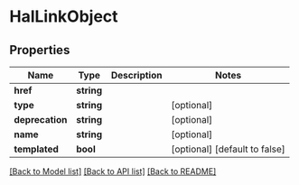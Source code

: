 # HalLinkObject

## Properties
Name | Type | Description | Notes
------------ | ------------- | ------------- | -------------
**href** | **string** |  | 
**type** | **string** |  | [optional] 
**deprecation** | **string** |  | [optional] 
**name** | **string** |  | [optional] 
**templated** | **bool** |  | [optional] [default to false]

[[Back to Model list]](../../README.md#documentation-for-models) [[Back to API list]](../../README.md#documentation-for-api-endpoints) [[Back to README]](../../README.md)

